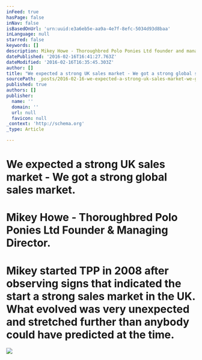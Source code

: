 ```yaml
---
inFeed: true
hasPage: false
inNav: false
isBasedOnUrl: 'urn:uuid:e3a6eb5e-aa9a-4e7f-8efc-5034d93d8baa'
inLanguage: null
starred: false
keywords: []
description: Mikey Howe - Thoroughbred Polo Ponies Ltd founder and managing director. Mikey started TPP in 2008 expecting a strong sales market in the UK. What evolved was a
datePublished: '2016-02-16T16:41:27.763Z'
dateModified: '2016-02-16T16:35:45.303Z'
author: []
title: "We expected a strong UK sales market - We got a strong global sales market.\_"
sourcePath: _posts/2016-02-16-we-expected-a-strong-uk-sales-market-we-got-a-strong-globa.md
published: true
authors: []
publisher:
  name: ''
  domain: ''
  url: null
  favicon: null
_context: 'http://schema.org'
_type: Article

---
```

# We expected a strong UK sales market - We got a strong global sales market. 

# Mikey Howe - Thoroughbred Polo Ponies Ltd Founder & Managing Director.

# Mikey started TPP in 2008 after observing signs that indicated the start a strong sales market in the UK. What evolved was very unexpected and stretched further than anybody could have predicted at the time.
![](https://the-grid-user-content.s3-us-west-2.amazonaws.com/023e38bc-7b05-424e-bc79-3e1bc9a42d55.png)